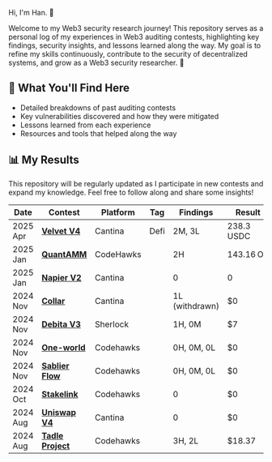 Hi, I'm Han. 👋

Welcome to my Web3 security research journey! This repository serves as a personal log of my experiences in Web3 auditing contests, highlighting key findings, security insights, and lessons learned along the way. My goal is to refine my skills continuously, contribute to the security of decentralized systems, and grow as a Web3 security researcher. 🚀

## 📌 What You'll Find Here

- Detailed breakdowns of past auditing contests
- Key vulnerabilities discovered and how they were mitigated
- Lessons learned from each experience
- Resources and tools that helped along the way

## 📊 My Results

This repository will be regularly updated as I participate in new contests and expand my knowledge. Feel free to follow along and share some insights!

| **Date**   | **Contest**                                         | **Platform** | **Tag** | **Findings** | **Result**     | **Rank**  |
|------------|-----------------------------------------------------|--------------|--------|--------------|----------------|-----------|
| 2025 Apr   | [**Velvet V4**](https://cantina.xyz/competitions/8cf9c7a0-a7a6-446a-8577-1e2c254eb5a8)  | Cantina      | Defi     | 2M, 3L     |     238.3 USDC          | 23/624       |
| 2025 Jan   | [**QuantAMM**](https://codehawks.cyfrin.io/c/2024-12-quantamm)           | CodeHawks    |        | 2H           | 143.16 OP      | 45 / 97   |
| 2025 Jan   | [**Napier V2**](https://cantina.xyz/competitions/58cd719b-9004-4eca-a113-41d1691c0711)   | Cantina      |        | 0            | 0              | –         |
| 2024 Nov   | [**Collar**](https://cantina.xyz/competitions/050711ca-a6d1-4fdd-9f94-3816233c1bd5)    | Cantina      |        | 1L (withdrawn) | $0           | -       |
| 2024 Nov   | [**Debita V3**](https://audits.sherlock.xyz/contests/627)             | Sherlock     |        | 1H, 0M       | $7             | TBD       |
| 2024 Nov   | [**One-world**](https://codehawks.cyfrin.io/c/2024-10-one-world)        | Codehawks    |        | 0H, 0M, 0L   | $0             | –         |
| 2024 Nov   | [**Sablier Flow**](https://codehawks.cyfrin.io/c/2024-10-sablier)       | Codehawks    |        | 0H, 0M, 0L   | $0             | –         |
| 2024 Oct   | [**Stakelink**](https://codehawks.cyfrin.io/c/2024-09-stakelink)        | Codehawks    |        | 0            | $0             | –         |
| 2024 Aug   | [**Uniswap V4**](https://cantina.xyz/competitions/e2cf6906-ec8b-4c78-a585-74ac90615659) | Cantina      |        | 0            | $0             | –         |
| 2024 Aug   | [**Tadle Project**](https://codehawks.cyfrin.io/c/2024-08-tadle)        | Codehawks    |        | 3H, 2L       | $18.37         | 85        |
